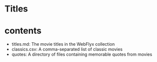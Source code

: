 # Titles
# contents

- titles.md: The movie titles in the WebFlyx collection
- classics.csv: A comma-separated list of classic movies
- quotes: A directory of files containing memorable quotes from movies
